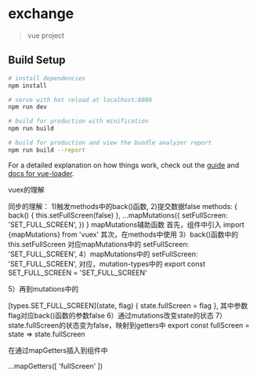 # exchange

> vue project

## Build Setup

``` bash
# install dependencies
npm install

# serve with hot reload at localhost:8080
npm run dev

# build for production with minification
npm run build

# build for production and view the bundle analyzer report
npm run build --report
```

For a detailed explanation on how things work, check out the [guide](http://vuejs-templates.github.io/webpack/) and [docs for vue-loader](http://vuejs.github.io/vue-loader).



vuex的理解

同步的理解：
1)触发methods中的back()函数,
2)提交数据false
      methods: {
            back() {
              this.setFullScreen(false)
            },
            ...mapMutations({
              setFullScreen: 'SET_FULL_SCREEN',
            })
          }
          mapMutations辅助函数
          首先，组件中引入
          import {mapMutations} from 'vuex'
          其次，在methods中使用
3）back()函数中的
  this.setFullScreen
  对应mapMutations中的
  setFullScreen: 'SET_FULL_SCREEN',
4）mapMutations中的
  setFullScreen: 'SET_FULL_SCREEN',
  对应，mutation-types中的
  export const SET_FULL_SCREEN = 'SET_FULL_SCREEN'

  5）再到mutations中的

  [types.SET_FULL_SCREEN](state, flag) {
      state.fullScreen = flag
    },
  其中参数flag对应back()函数的参数false
6）通过mutations改变state的状态
7）state.fullScreen的状态变为false，映射到getters中
export const fullScreen = state => state.fullScreen

在通过mapGetters插入到组件中

...mapGetters([
   'fullScreen'
])
<div class="mini-player" v-show="!fullScreen" @click="open">

